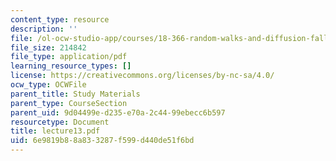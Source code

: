 ```yaml
---
content_type: resource
description: ''
file: /ol-ocw-studio-app/courses/18-366-random-walks-and-diffusion-fall-2006/6e9819b88a833287f599d440de51f6bd_lecture13.pdf
file_size: 214842
file_type: application/pdf
learning_resource_types: []
license: https://creativecommons.org/licenses/by-nc-sa/4.0/
ocw_type: OCWFile
parent_title: Study Materials
parent_type: CourseSection
parent_uid: 9d04499e-d235-e70a-2c44-99ebecc6b597
resourcetype: Document
title: lecture13.pdf
uid: 6e9819b8-8a83-3287-f599-d440de51f6bd
---
```

